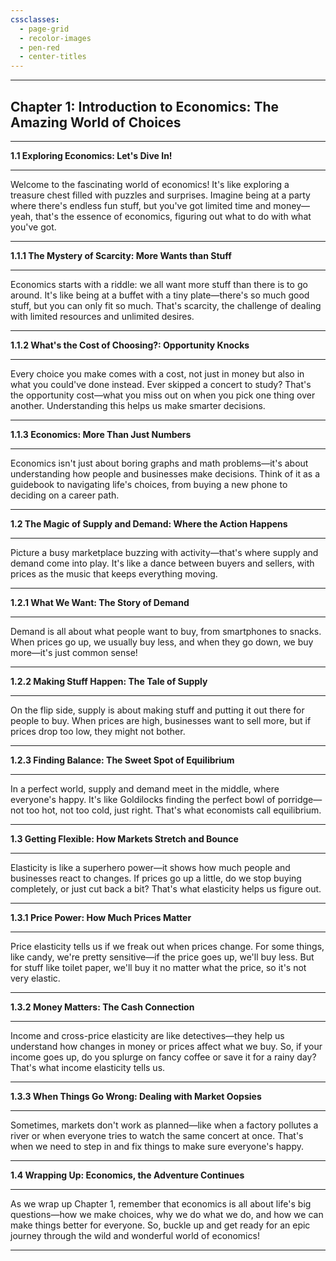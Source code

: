 ```yaml
---
cssclasses:
  - page-grid
  - recolor-images
  - pen-red
  - center-titles
---
```


---

## Chapter 1: Introduction to Economics: The Amazing World of Choices

---

**1.1 Exploring Economics: Let's Dive In!**

---

Welcome to the fascinating world of economics! It's like exploring a treasure chest filled with puzzles and surprises. Imagine being at a party where there's endless fun stuff, but you've got limited time and money—yeah, that's the essence of economics, figuring out what to do with what you've got.

---

**1.1.1 The Mystery of Scarcity: More Wants than Stuff**

---

Economics starts with a riddle: we all want more stuff than there is to go around. It's like being at a buffet with a tiny plate—there's so much good stuff, but you can only fit so much. That's scarcity, the challenge of dealing with limited resources and unlimited desires.

---

**1.1.2 What's the Cost of Choosing?: Opportunity Knocks**

---

Every choice you make comes with a cost, not just in money but also in what you could've done instead. Ever skipped a concert to study? That's the opportunity cost—what you miss out on when you pick one thing over another. Understanding this helps us make smarter decisions.

---

**1.1.3 Economics: More Than Just Numbers**

---

Economics isn't just about boring graphs and math problems—it's about understanding how people and businesses make decisions. Think of it as a guidebook to navigating life's choices, from buying a new phone to deciding on a career path.

---

**1.2 The Magic of Supply and Demand: Where the Action Happens**

---

Picture a busy marketplace buzzing with activity—that's where supply and demand come into play. It's like a dance between buyers and sellers, with prices as the music that keeps everything moving.

---

**1.2.1 What We Want: The Story of Demand**

---

Demand is all about what people want to buy, from smartphones to snacks. When prices go up, we usually buy less, and when they go down, we buy more—it's just common sense!

---

**1.2.2 Making Stuff Happen: The Tale of Supply**

---

On the flip side, supply is about making stuff and putting it out there for people to buy. When prices are high, businesses want to sell more, but if prices drop too low, they might not bother.

---

**1.2.3 Finding Balance: The Sweet Spot of Equilibrium**

---

In a perfect world, supply and demand meet in the middle, where everyone's happy. It's like Goldilocks finding the perfect bowl of porridge—not too hot, not too cold, just right. That's what economists call equilibrium.

---

**1.3 Getting Flexible: How Markets Stretch and Bounce**

---

Elasticity is like a superhero power—it shows how much people and businesses react to changes. If prices go up a little, do we stop buying completely, or just cut back a bit? That's what elasticity helps us figure out.

---

**1.3.1 Price Power: How Much Prices Matter**

---

Price elasticity tells us if we freak out when prices change. For some things, like candy, we're pretty sensitive—if the price goes up, we'll buy less. But for stuff like toilet paper, we'll buy it no matter what the price, so it's not very elastic.

---

**1.3.2 Money Matters: The Cash Connection**

---

Income and cross-price elasticity are like detectives—they help us understand how changes in money or prices affect what we buy. So, if your income goes up, do you splurge on fancy coffee or save it for a rainy day? That's what income elasticity tells us.

---

**1.3.3 When Things Go Wrong: Dealing with Market Oopsies**

---

Sometimes, markets don't work as planned—like when a factory pollutes a river or when everyone tries to watch the same concert at once. That's when we need to step in and fix things to make sure everyone's happy.

---

**1.4 Wrapping Up: Economics, the Adventure Continues**

---

As we wrap up Chapter 1, remember that economics is all about life's big questions—how we make choices, why we do what we do, and how we can make things better for everyone. So, buckle up and get ready for an epic journey through the wild and wonderful world of economics!

---